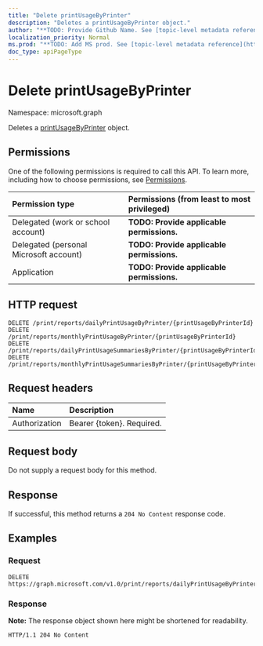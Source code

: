 ```yaml
---
title: "Delete printUsageByPrinter"
description: "Deletes a printUsageByPrinter object."
author: "**TODO: Provide Github Name. See [topic-level metadata reference](https://msgo.azurewebsites.net/add/document/guidelines/metadata.html#topic-level-metadata)**"
localization_priority: Normal
ms.prod: "**TODO: Add MS prod. See [topic-level metadata reference](https://msgo.azurewebsites.net/add/document/guidelines/metadata.html#topic-level-metadata)**"
doc_type: apiPageType
---
```


# Delete printUsageByPrinter
Namespace: microsoft.graph



Deletes a [printUsageByPrinter](../resources/printusagebyprinter.md) object.

## Permissions
One of the following permissions is required to call this API. To learn more, including how to choose permissions, see [Permissions](/graph/permissions-reference).

|Permission type|Permissions (from least to most privileged)|
|:---|:---|
|Delegated (work or school account)|**TODO: Provide applicable permissions.**|
|Delegated (personal Microsoft account)|**TODO: Provide applicable permissions.**|
|Application|**TODO: Provide applicable permissions.**|

## HTTP request

<!-- {
  "blockType": "ignored"
}
-->
``` http
DELETE /print/reports/dailyPrintUsageByPrinter/{printUsageByPrinterId}
DELETE /print/reports/monthlyPrintUsageByPrinter/{printUsageByPrinterId}
DELETE /print/reports/dailyPrintUsageSummariesByPrinter/{printUsageByPrinterId}
DELETE /print/reports/monthlyPrintUsageSummariesByPrinter/{printUsageByPrinterId}
```

## Request headers
|Name|Description|
|:---|:---|
|Authorization|Bearer {token}. Required.|

## Request body
Do not supply a request body for this method.

## Response

If successful, this method returns a `204 No Content` response code.

## Examples

### Request
<!-- {
  "blockType": "request",
  "name": "delete_printusagebyprinter"
}
-->
``` http
DELETE https://graph.microsoft.com/v1.0/print/reports/dailyPrintUsageByPrinter/{printUsageByPrinterId}
```


### Response
**Note:** The response object shown here might be shortened for readability.
<!-- {
  "blockType": "response",
  "truncated": true
}
-->
``` http
HTTP/1.1 204 No Content
```

